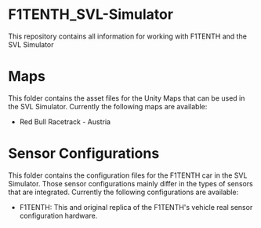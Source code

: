 # F1TENTH_SVL-Simulator
This repository contains all information for working with F1TENTH and the SVL Simulator


# Maps
This folder contains the asset files for the Unity Maps that can be used in the SVL Simulator.
Currently the following maps are available:
* Red Bull Racetrack - Austria

# Sensor Configurations

This folder contains the configuration files for the F1TENTH car in the SVL Simulator.
Those sensor configurations mainly differ in the types of sensors that are integrated.
Currently the following configurations are available:
* F1TENTH: This and original replica of the F1TENTH's vehicle real sensor configuration hardware.

